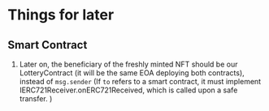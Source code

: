 # Things for later

## Smart Contract

1. Later on, the beneficiary of the freshly minted NFT should be our LotteryContract (it will be the same EOA deploying both contracts), instead of `msg.sender`
   (If `to` refers to a smart contract, it must implement IERC721Receiver.onERC721Received, which is called upon a safe transfer.
   )
